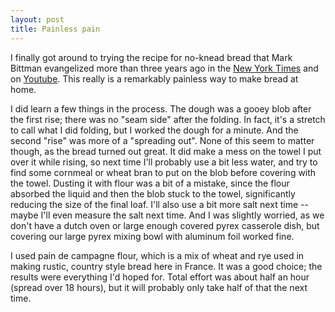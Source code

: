 ```yaml
---
layout: post
title: Painless pain
---
```


I finally got around to trying the recipe for no-knead bread that Mark Bittman evangelized more than three years ago in the [New York Times](http://www.nytimes.com/2006/11/08/dining/08mini.html) and on [Youtube](http://www.youtube.com/watch?v=13Ah9ES2yTU). This really is a remarkably painless way to make bread at home.

I did learn a few things in the process. The dough was a gooey blob after the first rise; there was no "seam side" after the folding. In fact, it's a stretch to call what I did folding, but I worked the dough for a minute. And the second "rise" was more of a "spreading out". None of this seem to matter though, as the bread turned out great. It did make a mess on the towel I put over it while rising, so next time I'll probably use a bit less water, and try to find some cornmeal or wheat bran to put on the blob before covering with the towel. Dusting it with flour was a bit of a mistake, since the flour absorbed the liquid and then the blob stuck to the towel, significantly reducing the size of the final loaf. I'll also use a bit more salt next time -- maybe I'll even measure the salt next time. And I was slightly worried, as we don't have a dutch oven or large enough covered pyrex casserole dish, but covering our large pyrex mixing bowl with aluminum foil worked fine. 

I used pain de campagne flour, which is a mix of wheat and rye used in making rustic, country style bread here in France. It was a good choice; the results were everything I'd hoped for. Total effort was about half an hour (spread over 18 hours), but it will probably only take half of that the next time.
